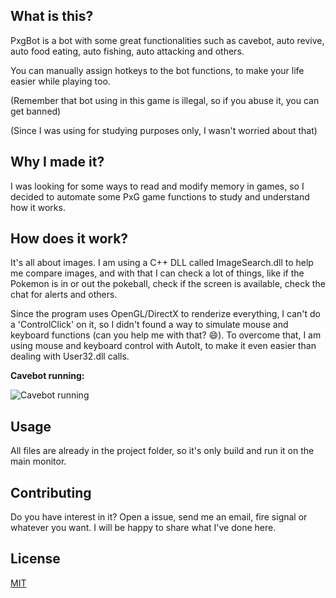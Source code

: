 ﻿## What is this?

PxgBot is a bot with some great functionalities such as cavebot, auto revive, auto food eating, auto fishing, auto attacking and others.

You can manually assign hotkeys to the bot functions, to make your life easier while playing too.

(Remember that bot using in this game is illegal, so if you abuse it, you can get banned)

(Since I was using for studying purposes only, I wasn't worried about that)

## Why I made it?

I was looking for some ways to read and modify memory in games, 
so I decided to automate some PxG game functions to study and understand how it works.

## How does it work?

It's all about images. I am using a C++ DLL called ImageSearch.dll to help me compare images,
and with that I can check a lot of things, like if the Pokemon is in or out the pokeball,
check if the screen is available, check the chat for alerts and others.

Since the program uses OpenGL/DirectX to renderize everything, I can't do a 'ControlClick' on it, so I didn't found a way to simulate
mouse and keyboard functions (can you help me with that? :smile:). To overcome that, I am using mouse and keyboard control with AutoIt,
to make it even easier than dealing with User32.dll calls.

**Cavebot running:**

![Cavebot running](https://media.giphy.com/media/MyM1NEzdiEkj4XNDZz/giphy.gif)

## Usage
All files are already in the project folder, so it's only build and run it on the main monitor.

## Contributing
Do you have interest in it? Open a issue, send me an email, fire signal or whatever you want. I will be happy to share what I've done here.

## License
[MIT](https://choosealicense.com/licenses/mit/)